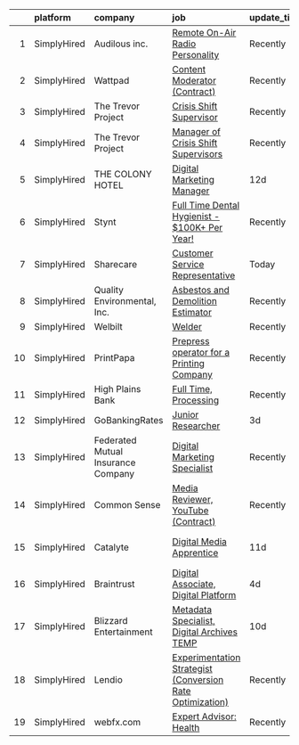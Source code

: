 

|    | platform    | company                            | job                                                                                                                                                                    | update_time   | location                        |
|---:|:------------|:-----------------------------------|:-----------------------------------------------------------------------------------------------------------------------------------------------------------------------|:--------------|:--------------------------------|
|  1 | SimplyHired | Audilous inc.                      | [Remote On-Air Radio Personality](https://www.simplyhired.com/job/7OyTp5RvNM8TAVvN-2TU8kjUaRH38DORyh910krM8lVdFy9AAHRPJw?q=digital+platform)                           | Recently      | Remote                          |
|  2 | SimplyHired | Wattpad                            | [Content Moderator (Contract)](https://www.simplyhired.com/job/Dhy6VU5XyV86i5-A9w1dXBzL6OW7kvDX-3k4gKBF6LRsFdEA9-UHqA?q=digital+platform)                              | Recently      | Remote                          |
|  3 | SimplyHired | The Trevor Project                 | [Crisis Shift Supervisor](https://www.simplyhired.com/job/F6Gv5A5jCur6VxNSXBACSIffmTNW-OvJI_4y9ONT9hrj-LOs-yWkXg?q=digital+platform)                                   | Recently      | Remote                          |
|  4 | SimplyHired | The Trevor Project                 | [Manager of Crisis Shift Supervisors](https://www.simplyhired.com/job/-WChKz2kmSYSHOFQ_hd5p6L6LGX_NQMGMNmmzJLhLsH4MgtxMoG2Rg?q=digital+platform)                       | Recently      | Remote                          |
|  5 | SimplyHired | THE COLONY HOTEL                   | [Digital Marketing Manager](https://www.simplyhired.com/job/x3kKzctmB-yLZ5x8IT7iSjNK6R4xMT4aD0ithnnf9ciqoeUmfZQgkQ?q=digital+platform)                                 | 12d           | Palm Beach, FL                  |
|  6 | SimplyHired | Stynt                              | [Full Time Dental Hygienist - $100K+ Per Year!](https://www.simplyhired.com/job/d6R6I7YtG9MCyCiZL44kHie_lCWexTkl-GYH7fvGM0qYUjLEh3uqzA?q=digital+platform)             | Recently      | Massachusetts                   |
|  7 | SimplyHired | Sharecare                          | [Customer Service Representative](https://www.simplyhired.com/job/2nznnxdTQ2zjLXCbf3RCubdK8h359lFAFDogLhcObPaO-63SaxV7Ng?q=digital+platform)                           | Today         | San Jose, CA +3 locations       |
|  8 | SimplyHired | Quality Environmental, Inc.        | [Asbestos and Demolition Estimator](https://www.simplyhired.com/job/Xp28goQL8bI4DdsTIc2Kjjc6i45Qe6WuKmh6A-Ilm_89lSswagrnUw?q=digital+platform)                         | Recently      | Santa Fe Springs, CA            |
|  9 | SimplyHired | Welbilt                            | [Welder](https://www.simplyhired.com/job/Y5kIGvtZEuDWUaNT2XhyOVr3vYbQeARYT9OvlGMcVJ8-Q0KjHstrSA?q=digital+platform)                                                    | Recently      | Shreveport, LA                  |
| 10 | SimplyHired | PrintPapa                          | [Prepress operator for a Printing Company](https://www.simplyhired.com/job/tw79espQSdS5xDgmVJUbkVmBU6ONk28GKDnDwSG98KkiXg2aHdQxLg?q=digital+platform)                  | Recently      | Santa Clara, CA                 |
| 11 | SimplyHired | High Plains Bank                   | [Full Time, Processing](https://www.simplyhired.com/job/XIe9CoPUTGDZ8v3ZnV12Vr_MaCYEHRzRkCiAjZpb7Dp3uECaMMyzTg?q=digital+platform)                                     | Recently      | Flagler, CO                     |
| 12 | SimplyHired | GoBankingRates                     | [Junior Researcher](https://www.simplyhired.com/job/3QnNx068RDhS3qc0js3Pbw_Ww6JVfdi7Ghf6tt1JwbOVcx7Lw_aujg?q=digital+platform)                                         | 3d            | El Segundo, CA                  |
| 13 | SimplyHired | Federated Mutual Insurance Company | [Digital Marketing Specialist](https://www.simplyhired.com/job/QfoYwuFl4YNwNQkm4YXL9Kd29zLpfK66ZfPVG7SBqJfuZar5A6phwQ?q=digital+platform)                              | Recently      | Owatonna, MN                    |
| 14 | SimplyHired | Common Sense                       | [Media Reviewer, YouTube (Contract)](https://www.simplyhired.com/job/QvKR49OnD5qw7GBhMd45MFsPzVyRstZxlv_CpLiZzfMcR2hgmOSbAg?q=digital+platform)                        | Recently      | San Francisco, CA               |
| 15 | SimplyHired | Catalyte                           | [Digital Media Apprentice](https://www.simplyhired.com/job/DlSZKQckNX5guHKmnFt9ZoLZ4jXoYOWvNFSmG4dT8R0KwKyF5tfDMQ?q=digital+platform)                                  | 11d           | Salt Lake City, UT +9 locations |
| 16 | SimplyHired | Braintrust                         | [Digital Associate, Digital Platform](https://www.simplyhired.com/job/E0sZ54wPckaMo-IRQxXxdC5sFXgVopMIe0KVDK4mDWzX_AG8XqQnVQ?q=digital+platform)                       | 4d            | San Francisco, CA               |
| 17 | SimplyHired | Blizzard Entertainment             | [Metadata Specialist, Digital Archives TEMP](https://www.simplyhired.com/job/MJF68gCGMal7qVXMvYkQJ4JUtpB8DkQP913Y1JVvgyw7g9NWj4oMlw?q=digital+platform)                | 10d           | Irvine, CA                      |
| 18 | SimplyHired | Lendio                             | [Experimentation Strategist (Conversion Rate Optimization)](https://www.simplyhired.com/job/Vu80dVVENUpCBrsrmMA9d9YBMGzkab2ktDcLBfkeEhuVoQGsIqrFMA?q=digital+platform) | Recently      | Lehi, UT                        |
| 19 | SimplyHired | webfx.com                          | [Expert Advisor: Health](https://www.simplyhired.com/job/FGOJqamkokBh27NFXhgcIbkxESfYaYdkUvenUQ9BE0eqOlbzJDmuDA?q=digital+platform)                                    | Recently      | United States                   |